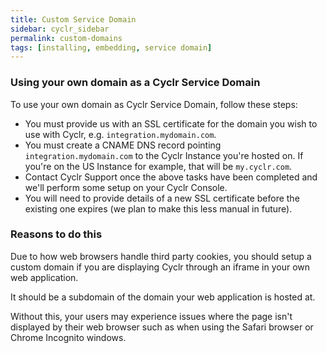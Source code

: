 ```yaml
---
title: Custom Service Domain
sidebar: cyclr_sidebar
permalink: custom-domains
tags: [installing, embedding, service domain]
---
```


### Using your own domain as a Cyclr Service Domain

To use your own domain as Cyclr Service Domain, follow these steps:

* You must provide us with an SSL certificate for the domain you wish to use with Cyclr, e.g. ```integration.mydomain.com```.
* You must create a CNAME DNS record pointing ```integration.mydomain.com``` to the Cyclr Instance you're hosted on. If you're on the US Instance for example, that will be `my.cyclr.com`.
* Contact Cyclr Support once the above tasks have been completed and we'll perform some setup on your Cyclr Console.
* You will need to provide details of a new SSL certificate before the existing one expires (we plan to make this less manual in future).


### Reasons to do this

Due to how web browsers handle third party cookies, you should setup a custom domain if you are displaying Cyclr through an iframe in your own web application.

It should be a subdomain of the domain your web application is hosted at.

Without this, your users may experience issues where the page isn't displayed by their web browser such as when using the Safari browser or Chrome Incognito windows.
